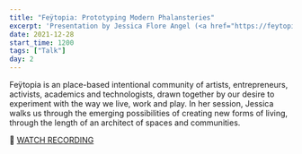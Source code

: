 ```yaml
---
title: "Feÿtopia: Prototyping Modern Phalansteries"
excerpt: 'Presentation by Jessica Flore Angel (<a href="https://feytopia.com/" target="_blank" rel="nofollow noopener noreferrer">https://feytopia.com</a>)'
date: 2021-12-28
start_time: 1200
tags: ["Talk"]
day: 2
---
```


Feÿtopia is an place-based intentional community of artists, entrepreneurs, activists, academics and technologists, drawn together by our desire to experiment with the way we live, work and play. In her session, Jessica walks us through the emerging possibilities of creating new forms of living, through the length of an architect of spaces and communities.

🎥 [WATCH RECORDING](https://drive.google.com/file/d/14a6VCLSK_-Jqs8109uytuywyT7tGx0Qr)
